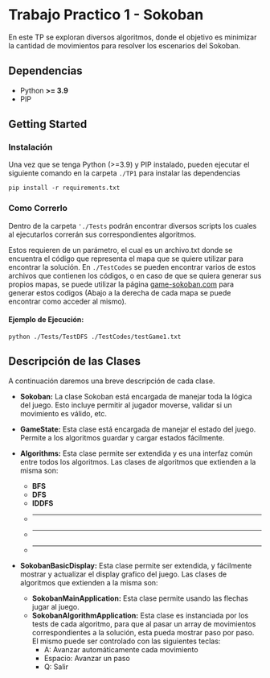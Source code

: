 # Trabajo Practico 1 - Sokoban

En este TP se exploran diversos algoritmos, donde el objetivo es 
minimizar la cantidad de movimientos para resolver los escenarios del Sokoban.

## Dependencias 

* Python **>= 3.9** 
* PIP

## Getting Started 

### Instalación
Una vez que se tenga Python (>=3.9) y PIP instalado, pueden ejecutar el siguiente comando en la carpeta `./TP1` para instalar las dependencias

```shell
pip install -r requirements.txt
```

### Como Correrlo

Dentro de la carpeta `'./Tests` podrán encontrar diversos scripts los cuales al ejecutarlos correrán sus correspondientes algoritmos. 

Estos requieren de un parámetro, el cual es un archivo.txt donde se encuentra el código que representa el mapa que se quiere utilizar para encontrar la solución. En `./TestCodes` se pueden encontrar varios de estos archivos que contienen los códigos, 
o en caso de que se quiera generar sus propios mapas, se puede utilizar la página [game-sokoban.com](http://www.game-sokoban.com/) para generar estos codigos (Abajo a la derecha de cada mapa se puede encontrar como acceder al mismo).

#### Ejemplo de Ejecución:
```shell
python ./Tests/TestDFS ./TestCodes/testGame1.txt
```

## Descripción de las Clases 

A continuación daremos una breve descripción de cada clase. 

- **Sokoban:** La clase Sokoban está encargada de manejar toda la lógica del juego. 
Esto incluye permitir al jugador moverse, validar si un movimiento es válido, etc.

- **GameState:** Esta clase está encargada de manejar el estado del juego. 
Permite a los algoritmos guardar y cargar estados fácilmente.
  
- **Algorithms:** Esta clase permite ser extendida y es una interfaz común entre todos los algoritmos. 
  Las clases de algoritmos que extienden a la misma son:
    - **BFS**
    - **DFS**
    - **IDDFS**
    - ****
    - **** 
    - ****
    
- **SokobanBasicDisplay:** Esta clase permite ser extendida, y fácilmente mostrar y actualizar el display grafico del juego. Las clases de algoritmos que extienden a la misma son:
    - **SokobanMainApplication:** Esta clase permite usando las flechas jugar al juego.
    - **SokobanAlgorithmApplication:** Esta clase es instanciada por los tests de cada algoritmo, para que al pasar un array de movimientos correspondientes a la solución, esta pueda mostrar paso por paso. El mismo puede ser controlado con las siguientes teclas:
        - A: Avanzar automáticamente cada movimiento
        - Espacio: Avanzar un paso
        - Q: Salir